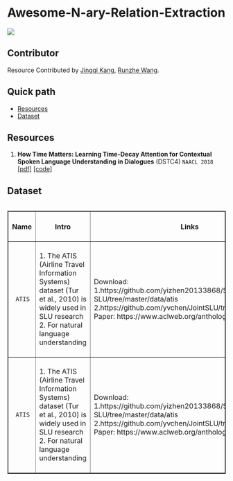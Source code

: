 # Awesome-N-ary-Relation-Extraction

![](https://img.shields.io/badge/Status-building-brightgreen)

## Contributor

Resource Contributed by [Jingqi Kang](https://github.com/JingqiKang), [Runzhe Wang](https://github.com/sid0527).

## Quick path
- [Resources](#resources)
- [Dataset](#dataset)

## Resources
1. **How Time Matters: Learning Time-Decay Attention for Contextual Spoken Language Understanding in Dialogues** (DSTC4) `NAACL 2018` [[pdf]](https://www.aclweb.org/anthology/N18-1194.pdf) [[code]](https://github.com/MiuLab/Time-Decay-SLU) 

## Dataset
<div style="overflow-x: auto; overflow-y: auto; height: auto; width:100%;">
<table style="width:100%" border="2">
<thead>
  <tr>
    <th>Name</th>
    <th>Intro</th>
    <th>Links</th>
    <th>Detail</th>
    <th>Size & Stats</th>
  </tr>
</thead>
<tbody >
<tr>
	<td><code> ATIS</code> </td>
    <td> 1. The ATIS (Airline Travel Information Systems) dataset (Tur  et al., 2010) is widely used in SLU research 2. For natural language  understanding </td>
    <td> Download:         1.https://github.com/yizhen20133868/StackPropagation-SLU/tree/master/data/atis         2.https://github.com/yvchen/JointSLU/tree/master/data      Paper:      https://www.aclweb.org/anthology/H90-1021.pdf </td>
    <td> Airline Travel Information     However, this data set has been shown to have a serious skew problem on intent </td>
    <td> Train: 4478 Test: 893 120 slot and 21 intent                 </td>
</tr>

<tr>
	<td><code> ATIS</code> </td>
    <td> 1. The ATIS (Airline Travel Information Systems) dataset (Tur  et al., 2010) is widely used in SLU research 2. For natural language  understanding </td>
    <td> Download:         1.https://github.com/yizhen20133868/StackPropagation-SLU/tree/master/data/atis         2.https://github.com/yvchen/JointSLU/tree/master/data      Paper:      https://www.aclweb.org/anthology/H90-1021.pdf </td>
    <td> Airline Travel Information     However, this data set has been shown to have a serious skew problem on intent </td>
    <td> Train: 4478 Test: 893 120 slot and 21 intent                 </td>
</tr>

</tbody >
</table>
</div>
